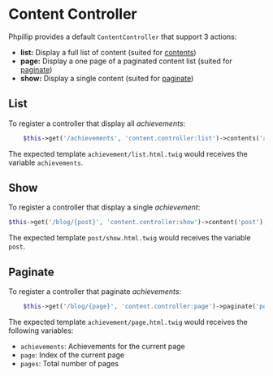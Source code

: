 # Content Controller

Phpillip provides a default `ContentController` that support 3 actions:

- __list:__ Display a full list of content (suited for [contents]())
- __page:__ Display a one page of a paginated content list (suited for [paginate]())
- __show:__ Display a single content (suited for [paginate]())

## List

To register a controller that display all _achievements_:

``` php
    $this->get('/achievements', 'content.controller:list')->contents('achievement');
```

The expected template `achievement/list.html.twig` would receives the variable `achievements`.

## Show

To register a controller that display a single _achievement_:

``` php
$this->get('/blog/{post}', 'content.controller:show')->content('post');
```

The expected template `post/show.html.twig` would receives the variable `post`.

## Paginate

To register a controller that paginate _achievements_:

``` php
    $this->get('/blog/{page}', 'content.controller:page')->paginate('post');
```

The expected template `achievement/page.html.twig` would receives the following variables:
- `achievements`: Achievements for the current page
- `page`: Index of the current page
- `pages`: Total number of pages
